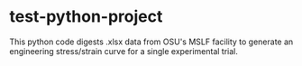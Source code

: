 # test-python-project

This python code digests .xlsx data from OSU's MSLF facility to generate an engineering stress/strain curve for a single experimental trial.